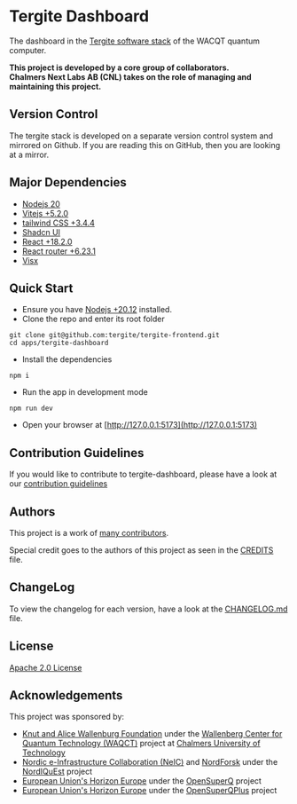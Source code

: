 # Tergite Dashboard

The dashboard in the [Tergite software stack](https://tergite.github.io/) of the WACQT quantum computer.

**This project is developed by a core group of collaborators.**  
**Chalmers Next Labs AB (CNL) takes on the role of managing and maintaining this project.**

## Version Control

The tergite stack is developed on a separate version control system and mirrored on Github.
If you are reading this on GitHub, then you are looking at a mirror.

## Major Dependencies

- [Nodejs 20](https://nodejs.org/)
- [Vitejs +5.2.0](https://vitejs.dev/)
- [tailwind CSS +3.4.4](https://tailwindcss.com/)
- [Shadcn UI](https://ui.shadcn.com/)
- [React +18.2.0](https://react.dev/)
- [React router +6.23.1](https://reactrouter.com/)
- [Visx](https://airbnb.io/visx/)

## Quick Start

- Ensure you have [Nodejs +20.12](https://nodejs.org/) installed.
- Clone the repo and enter its root folder

```shell
git clone git@github.com:tergite/tergite-frontend.git
cd apps/tergite-dashboard
```

- Install the dependencies

```shell
npm i
```

- Run the app in development mode

```shell
npm run dev
```

- Open your browser at [http://127.0.0.1:5173](http://127.0.0.1:5173)

## Contribution Guidelines

If you would like to contribute to tergite-dashboard, please have a look at our
[contribution guidelines](./CONTRIBUTING.md)

## Authors

This project is a work of
[many contributors](https://github.com/tergite/tergite-dashboard/graphs/contributors).

Special credit goes to the authors of this project as seen in the [CREDITS](./CREDITS.md) file.

## ChangeLog

To view the changelog for each version, have a look at
the [CHANGELOG.md](./CHANGELOG.md) file.

## License

[Apache 2.0 License](./LICENSE)

## Acknowledgements

This project was sponsored by:

- [Knut and Alice Wallenburg Foundation](https://kaw.wallenberg.org/en) under the [Wallenberg Center for Quantum Technology (WAQCT)](https://www.chalmers.se/en/centres/wacqt/) project at [Chalmers University of Technology](https://www.chalmers.se)
- [Nordic e-Infrastructure Collaboration (NeIC)](https://neic.no) and [NordForsk](https://www.nordforsk.org/sv) under the [NordIQuEst](https://neic.no/nordiquest/) project
- [European Union's Horizon Europe](https://research-and-innovation.ec.europa.eu/funding/funding-opportunities/funding-programmes-and-open-calls/horizon-europe_en) under the [OpenSuperQ](https://cordis.europa.eu/project/id/820363) project
- [European Union's Horizon Europe](https://research-and-innovation.ec.europa.eu/funding/funding-opportunities/funding-programmes-and-open-calls/horizon-europe_en) under the [OpenSuperQPlus](https://opensuperqplus.eu/) project
